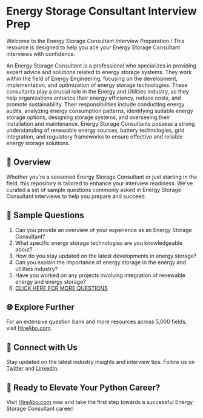# Energy Storage Consultant Interview Prep

Welcome to the Energy Storage Consultant Interview Preparation ! This resource is designed to help you ace your Energy Storage Consultant interviews with confidence.

An Energy Storage Consultant is a professional who specializes in providing expert advice and solutions related to energy storage systems. They work within the field of Energy Engineering, focusing on the development, implementation, and optimization of energy storage technologies. These consultants play a crucial role in the Energy and Utilities industry, as they help organizations enhance their energy efficiency, reduce costs, and promote sustainability. Their responsibilities include conducting energy audits, analyzing energy consumption patterns, identifying suitable energy storage options, designing storage systems, and overseeing their installation and maintenance. Energy Storage Consultants possess a strong understanding of renewable energy sources, battery technologies, grid integration, and regulatory frameworks to ensure effective and reliable energy storage solutions.

## 🚀 Overview

Whether you're a seasoned Energy Storage Consultant or just starting in the field, this repository is tailored to enhance your interview readiness. We've curated a set of sample questions commonly asked in Energy Storage Consultant interviews to help you prepare and succeed.

## 📝 Sample Questions

1. Can you provide an overview of your experience as an Energy Storage Consultant?
2. What specific energy storage technologies are you knowledgeable about?
3. How do you stay updated on the latest developments in energy storage?
4. Can you explain the importance of energy storage in the energy and utilities industry?
5. Have you worked on any projects involving integration of renewable energy and energy storage?
6. [CLICK HERE FOR MORE QUESTIONS](https://hireabo.com/job/20_1_43/Energy%20Storage%20Consultant)

## 🌐 Explore Further

For an extensive question bank and more resources across 5,000 fields, visit [HireAbo.com](https://www.hireabo.com).

## 📱 Connect with Us

Stay updated on the latest industry insights and interview tips. Follow us on [Twitter](https://twitter.com/hireabo) and [LinkedIn](https://www.linkedin.com/in/hire-abo-3609972a8/).

## 🚀 Ready to Elevate Your Python Career?

Visit [HireAbo.com](https://www.hireabo.com) now and take the first step towards a successful Energy Storage Consultant career!